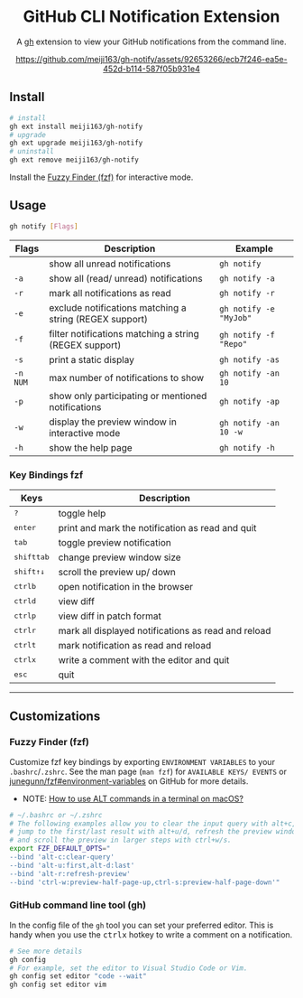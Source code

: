 <div align="center">

# GitHub CLI Notification Extension
A [gh](https://github.com/cli/cli) extension to view your GitHub notifications from the command line.

https://github.com/meiji163/gh-notify/assets/92653266/ecb7f246-ea5e-452d-b114-587f05b931e4

 </div>

## Install

```sh
# install
gh ext install meiji163/gh-notify
# upgrade
gh ext upgrade meiji163/gh-notify
# uninstall
gh ext remove meiji163/gh-notify
```

Install the [Fuzzy Finder (fzf)](https://github.com/junegunn/fzf#installation) for interactive mode.

## Usage

```sh
gh notify [Flags]
```

| Flags    | Description                                             | Example                |
| -------- | ------------------------------------------------------- | ---------------------- |
| <none>   | show all unread notifications                           | `gh notify`            |
| `-a`     | show all (read/ unread) notifications                   | `gh notify -a`         |
| `-r`     | mark all notifications as read                          | `gh notify -r`         |
| `-e`     | exclude notifications matching a string (REGEX support) | `gh notify -e "MyJob"` |
| `-f`     | filter notifications matching a string (REGEX support)  | `gh notify -f "Repo"`  |
| `-s`     | print a static display                                  | `gh notify -as`        |
| `-n NUM` | max number of notifications to show                     | `gh notify -an 10`     |
| `-p`     | show only participating or mentioned notifications      | `gh notify -ap`        |
| `-w`     | display the preview window in interactive mode          | `gh notify -an 10 -w`  |
| `-h`     | show the help page                                      | `gh notify -h`         |

### Key Bindings fzf

| Keys                           | Description                                         |
| ------------------------------ | --------------------------------------------------- |
| <kbd>?</kbd>                   | toggle help                                         |
| <kbd>enter</kbd>               | print and mark the notification as read and quit    |
| <kbd>tab</kbd>                 | toggle preview notification                         |
| <kbd>shift</kbd><kbd>tab</kbd> | change preview window size                          |
| <kbd>shift</kbd><kbd>↑↓</kbd>  | scroll the preview up/ down                         |
| <kbd>ctrl</kbd><kbd>b</kbd>    | open notification in the browser                    |
| <kbd>ctrl</kbd><kbd>d</kbd>    | view diff                                           |
| <kbd>ctrl</kbd><kbd>p</kbd>    | view diff in patch format                           |
| <kbd>ctrl</kbd><kbd>r</kbd>    | mark all displayed notifications as read and reload |
| <kbd>ctrl</kbd><kbd>t</kbd>    | mark notification as read and reload                |
| <kbd>ctrl</kbd><kbd>x</kbd>    | write a comment with the editor and quit            |
| <kbd>esc</kbd>                 | quit                                                |

---
## Customizations

### Fuzzy Finder (fzf)
Customize fzf key bindings by exporting `ENVIRONMENT VARIABLES` to your `.bashrc`/`.zshrc`. See the man page (`man fzf`) for `AVAILABLE KEYS/ EVENTS` or [junegunn/fzf#environment-variables](https://github.com/junegunn/fzf#environment-variables) on GitHub for more details.

- NOTE: [How to use ALT commands in a terminal on macOS?](https://superuser.com/questions/496090/how-to-use-alt-commands-in-a-terminal-on-os-x)

```sh
# ~/.bashrc or ~/.zshrc
# The following examples allow you to clear the input query with alt+c,
# jump to the first/last result with alt+u/d, refresh the preview window with alt+r
# and scroll the preview in larger steps with ctrl+w/s.
export FZF_DEFAULT_OPTS="
--bind 'alt-c:clear-query'
--bind 'alt-u:first,alt-d:last'
--bind 'alt-r:refresh-preview'
--bind 'ctrl-w:preview-half-page-up,ctrl-s:preview-half-page-down'"
```

### GitHub command line tool (gh)
In the config file of the `gh` tool you can set your preferred editor. This is handy when you use the <kbd>ctrl</kbd><kbd>x</kbd> hotkey to write a comment on a notification.

```sh
# See more details
gh config
# For example, set the editor to Visual Studio Code or Vim.
gh config set editor "code --wait"
gh config set editor vim
```

